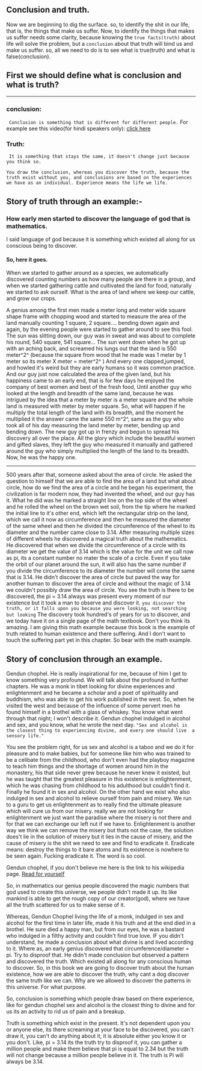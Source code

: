 ## Conclusion and truth.
Now we are beginning to dig the surface. so, to identify the shit in our life, that is, the things that make us suffer. Now, to identify the things that makes us suffer needs some clarity, because knowing the `true facts(truth)` about life will solve the problem, but a `conclusion` about that truth will bind us and make us suffer. so, all we need to do is to see what is true(truth) and what is false(conclusion).

 ## First we should define what is conclusion and what is truth?


---

### conclusion:
``` Conclusion is something that is different for different people.``` For example see this video(for hindi speakers only): [click here](https://www.youtube.com/shorts/Bxq7oRHHxLs)

### Truth:
``` It is something that stays the same, it doesn't change just because you think so.```

``` 
You draw the conclusion, whereas you discover the truth, because the truth exist without you, and conclusions are based on the experiences we have as an individual. Experience means the life we life.

```

## Story of truth through an example:-

### How early men started to discover the language of god that is mathematics.
I said language of god because it is something which existed all along for us conscious being to discover.
#### So, here it goes.
When we started to gather around as a species, we automatically discovered counting numbers as how many people are there in a group, and when we started gathering cattle and cultivated the land for food, naturally we started to ask ourself. What is the area of land where we keep our cattle, and grow our crops.  

 A genius among the first men made a meter long and meter wide square shape frame with chopping wood and started to measure the area of the land manually counting 1 square, 2 square.... bending down again and again, by the evening  people were started to gather around to see this fool. The sun was slitting down, our guy was in sweat and was about to complete his round, 540 square, 541 square... The sun went down when he got up with an aching back, and screamed his lungs out that the land is 550 meter^2^  (because the square from wood that he made was 1 meter by 1 meter so its meter X meter = meter^2^ ) And every one clapped,jumped, and howled it's weird but they are early humans so it was common practice. And our guy just now calculated the area of the given land, but his happiness came to an early end, that is for few days he enjoyed the company of best women and best of the fresh food, Until another guy who looked at the length and breadth of the same land, because he was intrigued by the idea that a meter by meter is a meter square and the whole land is measured with meter by meter square. So, what will happen if he multiply the total length of the land with its breadth, and the moment he multiplied it the answer came the same 550 m^2^, same as the guy who took all of his day measuring the land meter by meter, bending up and bending down. The new guy got up in frenzy and begun to spread his discovery all over the place. All the glory which include the beautiful women and gifted slaves, they left the guy who measured it manually and gathered around the guy who simply multiplied the length of the land to its breadth. Now, he was the happy one.


---


500 years after that, someone asked about the area of circle. He asked the question to himself that we are able to find the area of a land but what about circle, how do we find the area of a circle and he began his experiment, the civilization is far modern now, they had invented the wheel, and our guy has it. What he did was he marked a straight line on the top side of the wheel and he rolled the wheel on the brown wet soil, from the tip where he marked the initial line to it's other end, which left the rectangular strip on the land, which we call it now as circumference and then he measured the diameter of the same wheel and then he divided the circumference of the wheel to its diameter and the number came close to 3.14. After measuring multiple sizes of different wheels he discovered a magical truth about the mathematics. He discovered that when we divide the circumference of a circle with its diameter we get the value of 3.14 which is the value for the unit we call now as pi, its a constant number no mater the scale of a circle. Even if you take the orbit of our planet around the sun, it will also has the same number if you divide the circumference to its diameter the number will come the same that is 3.14. He didn't discover the area of circle but paved the way for another human to discover the area of circle and without the magic of 3.14 we couldn't possibly draw the area of circle. You see the truth is there to be discovered, the pi = 3.14 always was present every moment of our existence but it took a man to observe and discover it.
`you discover the truth, or it falls upon you because you were looking, not searching but looking`
The discovery took hundred's of years for us to discover, and we today have it on a single page of the math textbook. Don't you think its amazing.
I am giving this math example because this book is the example of truth related to human existence and there suffering. And I don't want to touch the suffering part yet in this chapter. So bear with the math example.

## Story of conclusion through an example.

Gendun chophel. He is really inspirational for me, because of him I get to know something very profound. We will talk about the profound in further chapters.
He was a monk in tibet looking for divine experiences and enlightenment and he became a scholar and a poet of spirituality and buddhism, who was able to get his work published in the west. So, when he visited the west and because of the influence of some pervert men he found himself in a brothel with a glass of whiskey. You know what went through that night; I won't describe it. Gendun chophel indulged in alcohol and sex, and you know, what he wrote the next day.
```"Sex and alcohol is the closest thing to experiencing divine, and every one should live  a sensory life."```

You see the problem right, for us sex and alcohol is a taboo and we do it for pleasure and to make babies, but for someone like him who was trained to be a celibate from the childhood, who don't even had the playboy magazine to teach him things and the shortage of women around him in the monastery, his that side never grew because he never knew it existed, but he was taught that the greatest pleasure in this existence is enlightenment, which he was chasing from childhood to his adulthood but couldn't find it. Finally he found it in sex and alcohol. On the other hand we exist who also indulged in sex and alcohol to relieve ourself from pain and misery. We run to a guru to get us enlightenment as to really find the ultimate pleasure which will cure us from our misery. really we are not looking for enlightenment we just want the paradise where the misery is not there and for that we can exchange our left nut if we have to. Enlightenment is another way we think we can remove the misery but thats not the case, the solution does't lie in the solution of misery but it lies in the cause of misery, and the cause of misery is the shit we need to see and find to eradicate it. 
Eradicate means: destroy the things to it bare atoms and its existence is nowhere to be seen again. Fucking eradicate it. The word is so cool.

Gendun chophel, if you don't believe me here is the link to his wikipedia page. [Read for yourself](https://en.wikipedia.org/wiki/Gendün_Chöphel)

So, in mathematics our genius people discovered the magic numbers that god used to create this universe, we people didn't made it up. Its like mankind is able to get the rough copy of our creator(god), where we have all the truth scattered for us to make sense of it.

Whereas, Gendun Chophel living the life of a monk, indulged in sex and alcohol for the first time in later life, made it his truth and at the end died in a brothel. He sure died a happy man, but from our eyes, he was a bastard who indulged in a filthy activity and couldn't find true love. IF you didn't understand, he made a conclusion about what divine is and lived according to it.
Where as, an early genius discovered that circumference/diameter = pi. Try to disproof that. He didn't made conclusion but observed a pattern and discovered the truth. Which existed all along for any conscious human to discover. 
So, in this book we are going to discover truth about the human existence, how we are able to discover the truth, why cant a dog discover the same truth like we can. Why are we allowed to discover the patterns in this universe. For what purpose.

So, conclusion is something which people draw based on there experience, like for gendun chophel sex and alcohol is the closest thing to divine and for us its an activity to rid us of pain and a breakup. 

Truth is something which exist in the present. It's not dependent upon you or anyone else, its there screaming at your face to be discovered, you can't draw it, you can't do anything about it, it is absolute either you know it or you don't.
Like, pi = 3.14 its the truth try to disproof it, you can gather a million people and make them believe that pi is equal to 2.34 but the truth will not change because a million people believe in it. The truth is Pi will always be 3.14.



